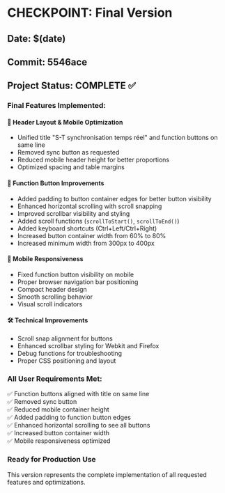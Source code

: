 # CHECKPOINT: Final Version

## Date: $(date)
## Commit: 5546ace

## Project Status: COMPLETE ✅

### Final Features Implemented:

#### 🎨 Header Layout & Mobile Optimization
- Unified title "S-T synchronisation temps réel" and function buttons on same line
- Removed sync button as requested
- Reduced mobile header height for better proportions
- Optimized spacing and table margins

#### 🔧 Function Button Improvements
- Added padding to button container edges for better button visibility
- Enhanced horizontal scrolling with scroll snapping
- Improved scrollbar visibility and styling
- Added scroll functions (`scrollToStart()`, `scrollToEnd()`)
- Added keyboard shortcuts (Ctrl+Left/Ctrl+Right)
- Increased button container width from 60% to 80%
- Increased minimum width from 300px to 400px

#### 📱 Mobile Responsiveness
- Fixed function button visibility on mobile
- Proper browser navigation bar positioning
- Compact header design
- Smooth scrolling behavior
- Visual scroll indicators

#### 🛠️ Technical Improvements
- Scroll snap alignment for buttons
- Enhanced scrollbar styling for Webkit and Firefox
- Debug functions for troubleshooting
- Proper CSS positioning and layout

### All User Requirements Met:
✅ Function buttons aligned with title on same line  
✅ Removed sync button  
✅ Reduced mobile container height  
✅ Added padding to function button edges  
✅ Enhanced horizontal scrolling to see all buttons  
✅ Increased button container width  
✅ Mobile responsiveness optimized  

### Ready for Production Use
This version represents the complete implementation of all requested features and optimizations.
